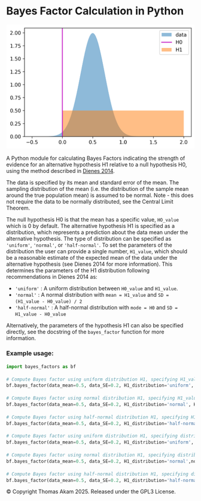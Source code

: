 # Bayes Factor Calculation in Python

![Figure](./example_plot.png)

A Python module for calculating Bayes Factors indicating the strength of evidence for an alternative hypothesis H1 relative to a null hypothesis H0, using the method described in [Dienes 2014](https://doi.org/10.3389/fpsyg.2014.00781).

The data is specified by its mean and standard error of the mean.  The sampling distribution of the mean (i.e. the distribution of the sample mean around the true population mean) is assumed to be normal.  Note - this does not require the data to be normally distributed, see the Central Limit Theorem.

The null hypothesis H0 is that the mean has a specific value, `HO_value`  which is 0 by default. The alternative hypothesis H1 is specified as a distribution, which represents a prediction about the data mean under the alternative hypothesis.  The type of distribution can be specified as `'uniform'`, `'normal'`, or `'half-normal'`.   To set the parameters of the distribution the user can provide a single number, `H1_value`, which should be a reasonable estimate of the expected mean of the data under the alternative hypothesis (see Dienes 2014 for more information). This determines the parameters of the H1 distribution following recommendations in Dienes 2014 as:

- `'uniform'` :  A uniform distribution between `H0_value` and `H1_value`.
- `'normal'`  : A normal distribution with `mean = H1_value` and `SD = (H1_value - H0_value) / 2`
- `'half-normal'` : A half-normal distribution with `mode = H0` and `SD = H1_value - H0_value`

Alternatively, the parameters of the hypothesis H1 can also be specified directly, see the docstring of the `bayes_factor` function for more information.  

### Example usage:

```python
import bayes_factors as bf

# Compute Bayes factor using uniform distribution H1, specifying H1_value.
bf.bayes_factor(data_mean=0.5, data_SE=0.2, H1_distribution='uniform', H1_value=2, plot=True)

# Compute Bayes factor using normal distribution H1, specifying H1_value.
bf.bayes_factor(data_mean=0.5, data_SE=0.2, H1_distribution='normal', H1_value=2, plot=True)

# Compute Bayes factor using half-normal distribution H1, specifying H1_value.
bf.bayes_factor(data_mean=0.5, data_SE=0.2, H1_distribution='half-normal', H1_value=2, plot=True)

# Compute Bayes factor using uniform distribution H1, specifying distribution parameters directly.
bf.bayes_factor(data_mean=0.5, data_SE=0.2, H1_distribution='uniform', uniform_min=0.3, uniform_max=1.6, plot=True)

# Compute Bayes factor using normal distribution H1, specifying distribution parameters directly.
bf.bayes_factor(data_mean=0.5, data_SE=0.2, H1_distribution='normal',normal_mode=1.4, normal_SD=0.6, plot=True)

# Compute Bayes factor using half-normal distribution H1, specifying distribution parameters directly.
bf.bayes_factor(data_mean=0.5, data_SE=0.2, H1_distribution='half-normal',normal_mode=0.4, normal_SD=0.6, half="upper", plot=True)
```









© Copyright Thomas Akam 2025. Released under the GPL3 License.
